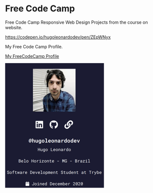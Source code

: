 <h1>Free Code Camp</h1>

Free Code Camp Responsive Web Design Projects from the course on website.

https://codepen.io/hugoleonardodev/pen/ZEpWNyx

My Free Code Camp Profile.

<a href="https://www.freecodecamp.org/hugoleonardodev" target="_blank">My FreeCodeCamp Profile</a>

<a href="https://www.freecodecamp.org/hugoleonardodev" target="_blank"><img src="fcc-profile.png"></a>
